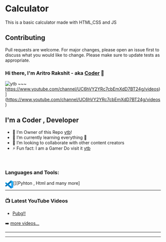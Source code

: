 # Calculator
This is a basic calculator made with HTML,CSS and JS

## Contributing
Pull requests are welcome. For major changes, please open an issue first to discuss what you would like to change.
Please make sure to update tests as appropriate.

### Hi there, I'm Aritro Rakshit - aka [Coder][ytb] 👋

![ytb] ~~~ https://www.youtube.com/channel/UC6hVY2YRc7cbEmXdD7BT24g/videos)](https://www.youtube.com/channel/UC6hVY2YRc7cbEmXdD7BT24g/videos)


## I'm a Coder , Developer

- 🔭 I’m Owner of this Repo [ytb]!
- 🌱 I’m currently learning everything 🤣
- 👯 I’m looking to collaborate with other content creators
- ⚡ Fun fact: I am a Gamer Do visit it [ytb]


<br />

### Languages and Tools:

[<img align="left" alt="Visual Studio Code" width="26px" src="https://raw.githubusercontent.com/github/explore/80688e429a7d4ef2fca1e82350fe8e3517d3494d/topics/visual-studio-code/visual-studio-code.png" />][Pyhton , Html and many more]


---

### 📺 Latest YouTube Videos

<!-- YOUTUBE:START -->
- [Pubg!!](https://www.youtube.com/watch?v=jddr8sAIWPg)

<!-- YOUTUBE:END -->

➡️ [more videos...](https://www.youtube.com/channel/UC6hVY2YRc7cbEmXdD7BT24g)

---


---



[ytb]: https://www.youtube.com/channel/UC6hVY2YRc7cbEmXdD7BT24g
